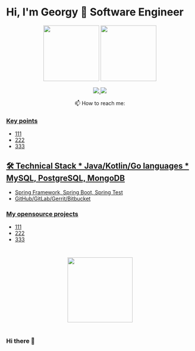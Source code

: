# Hi, I'm Georgy 👋 Software Engineer

<p align='center'>
	<a href="https://github-readme-stats.vercel.app/api?username=reriver&show_icons=true&count_private=true">
<img height=150 src="https://github-readme-stats.vercel.app/api?username=reriver&show_icons=true&count_private=true"/></a>
	<a href="https://github.com/romankh3/github-readme-stats"><img height=150 src="https://github-readme-stats.vercel.app/api/top-langs/?username=reriver&layout=compact"/></a>
</p>

<p align='center'>
	<a href="https://www.linkedin.com/in/reriver/">
		<img src="https://img.shields.io/badge/linkedin-%230077B5.svg?&style=for-the-badge&logo=linkedin&logoColor=white"/>
	</a>
	<a href="hhttps://t.me/reriver">
		<img src="https://img.shields.io/badge/Telegram-2CA5E0?style=for-the-badge&logo=telegram&logoColor=white"/>
	</a>
<p align='center'> 📫 How to reach me: <a href='mailto:golang.prefer@gmail.com'golang.prefer@gmail.com</a>
</p>

### Key points
* 111
* 222
* 333
## 🛠 Technical Stack * Java/Kotlin/Go languages * MySQL, PostgreSQL, MongoDB
* Spring Framework, Spring Boot, Spring Test
* GitHub/GitLab/Gerrit/Bitbucket
### My opensource projects
* 111
* 222
* 333

<div align="center" style="margin: 40px 0">
	<a href="https://github.com/reriver/github-profile-views-counter"> <img width="175px" src="https://komarev.com/ghpvc/?username=reriver&color=DE002D">
	</a>
</div>


### Hi there 👋

<!--
**reriver/reriver** is a ✨ _special_ ✨ repository because its `README.md` (this file) appears on your GitHub profile.

Here are some ideas to get you started:

- 🔭 I’m currently working on ...
- 🌱 I’m currently learning ...
- 👯 I’m looking to collaborate on ...
- 🤔 I’m looking for help with ...
- 💬 Ask me about ...
- 📫 How to reach me: ...
- 😄 Pronouns: ...
- ⚡ Fun fact: ...
-->

